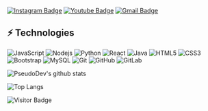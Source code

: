 [![Instagram Badge](https://img.shields.io/badge/-IamPseudoX-purple?style=flat-square&logo=instagram&logoColor=white&link=https://instagram.com/IamPseudoX/)](https://instagram.com/IamPseudoX)
[![Youtube Badge](https://img.shields.io/badge/-IamPseudoX-darkred?style=flat-square&logo=youtube&logoColor=white&link=https://www.youtube.com/user/exphacker)](https://www.youtube.com/user/exphacker)
[![Gmail Badge](https://img.shields.io/badge/-pseudogaming.official@gmail.com-c14438?style=flat-square&logo=Gmail&logoColor=white&link=mailto:pseudogaming.official@gmail.com)](mailto:pseudogaming.official@gmail.com)

## ⚡ Technologies

![JavaScript](https://img.shields.io/badge/-JavaScript-black?style=flat-square&logo=javascript)
![Nodejs](https://img.shields.io/badge/-Nodejs-black?style=flat-square&logo=Node.js)
![Python](https://img.shields.io/badge/-Python-black?style=flat-square&logo=Python)
![React](https://img.shields.io/badge/-React-black?style=flat-square&logo=react)
![Java](https://img.shields.io/badge/-java-E34A86?style=flat-square&logo=java)
![HTML5](https://img.shields.io/badge/-HTML5-E34F26?style=flat-square&logo=html5&logoColor=white)
![CSS3](https://img.shields.io/badge/-CSS3-1572B6?style=flat-square&logo=css3)
![Bootstrap](https://img.shields.io/badge/-Bootstrap-563D7C?style=flat-square&logo=bootstrap)
![MySQL](https://img.shields.io/badge/-MySQL-black?style=flat-square&logo=mysql)
![Git](https://img.shields.io/badge/-Git-black?style=flat-square&logo=git)
![GitHub](https://img.shields.io/badge/-GitHub-181717?style=flat-square&logo=github)
![GitLab](https://img.shields.io/badge/-GitLab-FCA121?style=flat-square&logo=gitlab)

![PseudoDev's github stats](https://github-readme-stats.vercel.app/api?username=PseudoDevs&show_icons=true&theme=radical)

![Top Langs](https://github-readme-stats.vercel.app/api/top-langs/?username=PseudoDevs&hide=TeX&layout=compact)

![Visitor Badge](https://visitor-badge.laobi.icu/badge?page_id=PseudoDevs)

